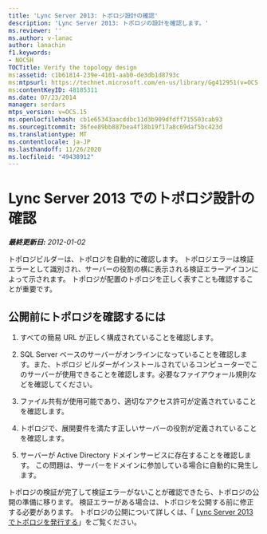 ```yaml
---
title: 'Lync Server 2013: トポロジ設計の確認'
description: 'Lync Server 2013: トポロジの設計を確認します。'
ms.reviewer: ''
ms.author: v-lanac
author: lanachin
f1.keywords:
- NOCSH
TOCTitle: Verify the topology design
ms:assetid: c1b61814-239e-4101-aab0-de3db1d8793c
ms:mtpsurl: https://technet.microsoft.com/en-us/library/Gg412951(v=OCS.15)
ms:contentKeyID: 48185311
ms.date: 07/23/2014
manager: serdars
mtps_version: v=OCS.15
ms.openlocfilehash: cb1e65343aacddbc11d3b909dfdff715503cab93
ms.sourcegitcommit: 36fee89bb887bea4f18b19f17a8c69daf5bc423d
ms.translationtype: MT
ms.contentlocale: ja-JP
ms.lasthandoff: 11/26/2020
ms.locfileid: "49438912"
---
```

# <a name="verify-the-topology-design-in-lync-server-2013"></a>Lync Server 2013 でのトポロジ設計の確認

<div data-xmlns="http://www.w3.org/1999/xhtml">

<div class="topic" data-xmlns="http://www.w3.org/1999/xhtml" data-msxsl="urn:schemas-microsoft-com:xslt" data-cs="https://msdn.microsoft.com/">

<div data-asp="https://msdn2.microsoft.com/asp">



</div>

<div id="mainSection">

<div id="mainBody">

<span> </span>

_**最終更新日:** 2012-01-02_

トポロジビルダーは、トポロジを自動的に確認します。 トポロジエラーは検証エラーとして識別され、サーバーの役割の横に表示される検証エラーアイコンによって示されます。 トポロジが配置のトポロジを正しく表すことも確認することが重要です。

<div>

## <a name="to-verify-the-topology-prior-to-publication"></a>公開前にトポロジを確認するには

1.  すべての簡易 URL が正しく構成されていることを確認します。

2.  SQL Server ベースのサーバーがオンラインになっていることを確認します。また、トポロジ ビルダーがインストールされているコンピューターでこのサーバーが使用できることを確認します。必要なファイアウォール規則などを確認してください。

3.  ファイル共有が使用可能であり、適切なアクセス許可が定義されていることを確認します。

4.  トポロジで、展開要件を満たす正しいサーバーの役割が定義されていることを確認します。

5.  サーバーが Active Directory ドメインサービスに存在することを確認します。 この問題は、サーバーをドメインに参加している場合に自動的に発生します。

トポロジの検証が完了して検証エラーがないことが確認できたら、トポロジの公開の準備に移ります。 検証エラーがある場合は、トポロジを公開する前に修正する必要があります。 トポロジの公開について詳しくは、「 [Lync Server 2013 でトポロジを発行する](lync-server-2013-publish-the-topology.md)」をご覧ください。

</div>

</div>

<span> </span>

</div>

</div>

</div>


